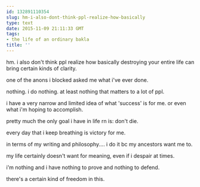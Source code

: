 ```yaml
---
id: 132891110354
slug: hm-i-also-dont-think-ppl-realize-how-basically
type: text
date: 2015-11-09 21:11:33 GMT
tags:
- the life of an ordinary bakla
title: ''
---
```

hm. i also don't think ppl realize how basically destroying your entire life can bring certain kinds of clarity.

one of the anons i blocked asked me what i've ever done.

nothing. i do nothing. at least nothing that matters to a lot of ppl.

i have a very narrow and limited idea of what 'success' is for me. or even what i'm hoping to accomplish.

pretty much the only goal i have in life rn is: don't die.

every day that i keep breathing is victory for me.

in terms of my writing and philosophy.... i do it bc my ancestors want me to. 

my life certainly doesn't want for meaning, even if i despair at times.

i'm nothing and i have nothing to prove and nothing to defend.

there's a certain kind of freedom in this.
